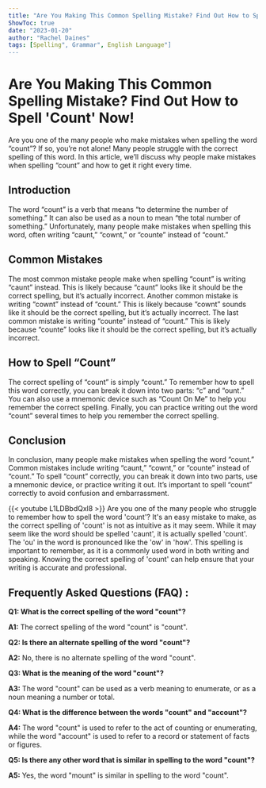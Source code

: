 ```yaml
---
title: "Are You Making This Common Spelling Mistake? Find Out How to Spell 'Count' Now!"
ShowToc: true 
date: "2023-01-20"
author: "Rachel Daines" 
tags: [Spelling", Grammar", English Language"]
---
```

# Are You Making This Common Spelling Mistake? Find Out How to Spell 'Count' Now!

Are you one of the many people who make mistakes when spelling the word “count”? If so, you’re not alone! Many people struggle with the correct spelling of this word. In this article, we’ll discuss why people make mistakes when spelling “count” and how to get it right every time. 

## Introduction 

The word “count” is a verb that means “to determine the number of something.” It can also be used as a noun to mean “the total number of something.” Unfortunately, many people make mistakes when spelling this word, often writing “caunt,” “cownt,” or “counte” instead of “count.” 

## Common Mistakes 

The most common mistake people make when spelling “count” is writing “caunt” instead. This is likely because “caunt” looks like it should be the correct spelling, but it’s actually incorrect. Another common mistake is writing “cownt” instead of “count.” This is likely because “cownt” sounds like it should be the correct spelling, but it’s actually incorrect. The last common mistake is writing “counte” instead of “count.” This is likely because “counte” looks like it should be the correct spelling, but it’s actually incorrect. 

## How to Spell “Count” 

The correct spelling of “count” is simply “count.” To remember how to spell this word correctly, you can break it down into two parts: “c” and “ount.” You can also use a mnemonic device such as “Count On Me” to help you remember the correct spelling. Finally, you can practice writing out the word “count” several times to help you remember the correct spelling. 

## Conclusion 

In conclusion, many people make mistakes when spelling the word “count.” Common mistakes include writing “caunt,” “cownt,” or “counte” instead of “count.” To spell “count” correctly, you can break it down into two parts, use a mnemonic device, or practice writing it out. It’s important to spell “count” correctly to avoid confusion and embarrassment.

{{< youtube L1LDBbdQxl8 >}} 
Are you one of the many people who struggle to remember how to spell the word 'count'? It's an easy mistake to make, as the correct spelling of 'count' is not as intuitive as it may seem. While it may seem like the word should be spelled 'caunt', it is actually spelled 'count'. The 'ou' in the word is pronounced like the 'ow' in 'how'. This spelling is important to remember, as it is a commonly used word in both writing and speaking. Knowing the correct spelling of 'count' can help ensure that your writing is accurate and professional.

## Frequently Asked Questions (FAQ) :
**Q1: What is the correct spelling of the word "count"?**

**A1:** The correct spelling of the word "count" is "count".

**Q2: Is there an alternate spelling of the word "count"?**

**A2:** No, there is no alternate spelling of the word "count".

**Q3: What is the meaning of the word "count"?**

**A3:** The word "count" can be used as a verb meaning to enumerate, or as a noun meaning a number or total.

**Q4: What is the difference between the words "count" and "account"?**

**A4:** The word "count" is used to refer to the act of counting or enumerating, while the word "account" is used to refer to a record or statement of facts or figures.

**Q5: Is there any other word that is similar in spelling to the word "count"?**

**A5:** Yes, the word "mount" is similar in spelling to the word "count".





